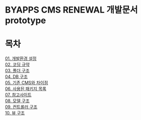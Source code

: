 BYAPPS CMS RENEWAL 개발문서 prototype
=====================================

# 목차

[01. 개발환경 설정](./01/set_environment.md)  
[02. 코딩 규약](./02/coding_convention.md)   
[03. 폴더 구조](./03/directories_structure.md)  
[04. DB 구조](./04/database_structure.md)  
[05. 기존 CMS와 차이점](./05/differences_original_cms.md)  
[06. 사용된 패키지 목록](./06/packages_list.md)  
[07. 참고사이트](./07/reference_sites.md)  
[08. 모델 구조]()  
[09. 컨트롤러 구조]()  
[10. 뷰 구조]()  

